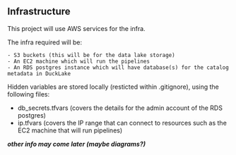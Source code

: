 ## Infrastructure

This project will use AWS services for the infra.

The infra required will be:

    - S3 buckets (this will be for the data lake storage)
    - An EC2 machine which will run the pipelines
    - An RDS postgres instance which will have database(s) for the catalog metadata in DuckLake


Hidden variables are stored locally (resticted within .gitignore), using the following files:

- db_secrets.tfvars (covers the details for the admin account of the RDS postgres)
- ip.tfvars (covers the IP range that can connect to resources such as the EC2 machine that will run pipelines)

***other info may come later (maybe diagrams?)***